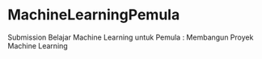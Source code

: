 # MachineLearningPemula
Submission Belajar Machine Learning untuk Pemula : Membangun Proyek Machine Learning
